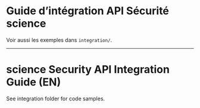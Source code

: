 # Guide d’intégration API Sécurité science

Voir aussi les exemples dans `integration/`.

---

# science Security API Integration Guide (EN)

See integration folder for code samples.
